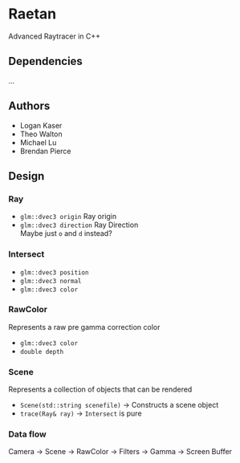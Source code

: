 # Raetan
Advanced Raytracer in C++

## Dependencies
...

## Authors
- Logan Kaser
- Theo Walton
- Michael Lu
- Brendan Pierce

## Design

### Ray
- `glm::dvec3 origin` Ray origin
- `glm::dvec3 direction` Ray Direction  
Maybe just `o` and `d` instead?

### Intersect
-	`glm::dvec3 position`
-	`glm::dvec3 normal`
-	`glm::dvec3 color`

### RawColor
Represents a raw pre gamma correction color
- `glm::dvec3 color`
- `double depth`

### Scene
Represents a collection of objects that can be rendered
- `Scene(std::string scenefile)` -> Constructs a scene object
- `trace(Ray& ray)` -> `Intersect` is pure

### Data flow
Camera -> Scene -> RawColor -> Filters -> Gamma -> Screen Buffer
